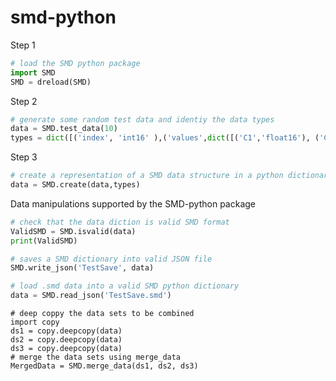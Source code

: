smd-python
==========

Step 1
```python
# load the SMD python package
import SMD
SMD = dreload(SMD)
```

Step 2
```python
# generate some random test data and identiy the data types
data = SMD.test_data(10)
types = dict([('index', 'int16' ),('values',dict([('C1','float16'), ('C2','int16')]))])
```

Step 3
```python
# create a representation of a SMD data structure in a python dictionary
data = SMD.create(data,types) 
```

Data manipulations supported by the SMD-python package
```python
# check that the data diction is valid SMD format
ValidSMD = SMD.isvalid(data)
print(ValidSMD)
```

```python
# saves a SMD dictionary into valid JSON file
SMD.write_json('TestSave', data)
```

```python
# load .smd data into a valid SMD python dictionary
data = SMD.read_json('TestSave.smd')
```

```
# deep coppy the data sets to be combined
import copy
ds1 = copy.deepcopy(data)
ds2 = copy.deepcopy(data)
ds3 = copy.deepcopy(data)
# merge the data sets using merge_data 
MergedData = SMD.merge_data(ds1, ds2, ds3)
```

